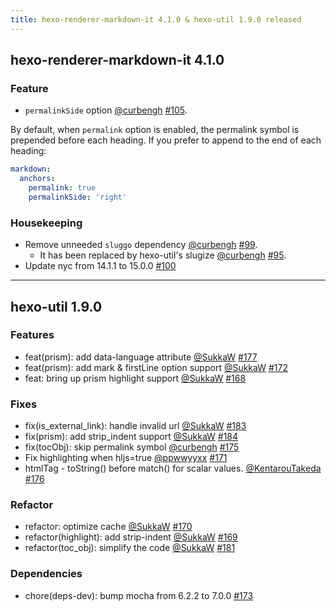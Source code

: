 ```yaml
---
title: hexo-renderer-markdown-it 4.1.0 & hexo-util 1.9.0 released
---
```


## hexo-renderer-markdown-it 4.1.0

### Feature
- `permalinkSide` option [@curbengh](https://github.com/curbengh) [#105]. 

By default, when `permalink` option is enabled, the permalink symbol is prepended before each heading. If you prefer to append to the end of each heading:

``` yml
markdown:
  anchors:
    permalink: true
    permalinkSide: 'right'
```

### Housekeeping
- Remove unneeded `sluggo` dependency [@curbengh](https://github.com/curbengh) [#99].
    - It has been replaced by hexo-util's slugize [@curbengh](https://github.com/curbengh) [#95].
- Update nyc from 14.1.1 to 15.0.0 [#100]

[#105]: https://github.com/hexojs/hexo-renderer-markdown-it/pull/105
[#99]: https://github.com/hexojs/hexo-renderer-markdown-it/pull/99
[#95]: https://github.com/hexojs/hexo-renderer-markdown-it/pull/95
[#100]: https://github.com/hexojs/hexo-renderer-markdown-it/pull/100

---

## hexo-util 1.9.0

### Features

- feat(prism): add data-language attribute [@SukkaW](https://github.com/SukkaW) [#177]
- feat(prism): add mark & firstLine option support [@SukkaW](https://github.com/SukkaW) [#172]
- feat: bring up prism highlight support [@SukkaW](https://github.com/SukkaW) [#168]

### Fixes

- fix(is_external_link): handle invalid url [@SukkaW](https://github.com/SukkaW) [#183]
- fix(prism): add strip_indent support [@SukkaW](https://github.com/SukkaW) [#184]
- fix(tocObj): skip permalink symbol  [@curbengh](https://github.com/curbengh) [#175]
- Fix highlighting when hljs=true [@ppwwyyxx](https://github.com/ppwwyyxx) [#171]
- htmlTag - toString() before match() for scalar values. [@KentarouTakeda](https://github.com/KentarouTakeda) [#176]

### Refactor

- refactor: optimize cache [@SukkaW](https://github.com/SukkaW) [#170]
- refactor(highlight): add strip-indent [@SukkaW](https://github.com/SukkaW) [#169]
- refactor(toc_obj): simplify the code [@SukkaW](https://github.com/SukkaW) [#181]

### Dependencies

- chore(deps-dev): bump mocha from 6.2.2 to 7.0.0 [#173]

[#177]: https://github.com/hexojs/hexo-util/pull/177
[#172]: https://github.com/hexojs/hexo-util/pull/172
[#168]: https://github.com/hexojs/hexo-util/pull/168
[#183]: https://github.com/hexojs/hexo-util/pull/183
[#184]: https://github.com/hexojs/hexo-util/pull/184
[#175]: https://github.com/hexojs/hexo-util/pull/175
[#171]: https://github.com/hexojs/hexo-util/pull/171
[#176]: https://github.com/hexojs/hexo-util/pull/176
[#170]: https://github.com/hexojs/hexo-util/pull/170
[#169]: https://github.com/hexojs/hexo-util/pull/169
[#181]: https://github.com/hexojs/hexo-util/pull/181
[#173]: https://github.com/hexojs/hexo-util/pull/173
